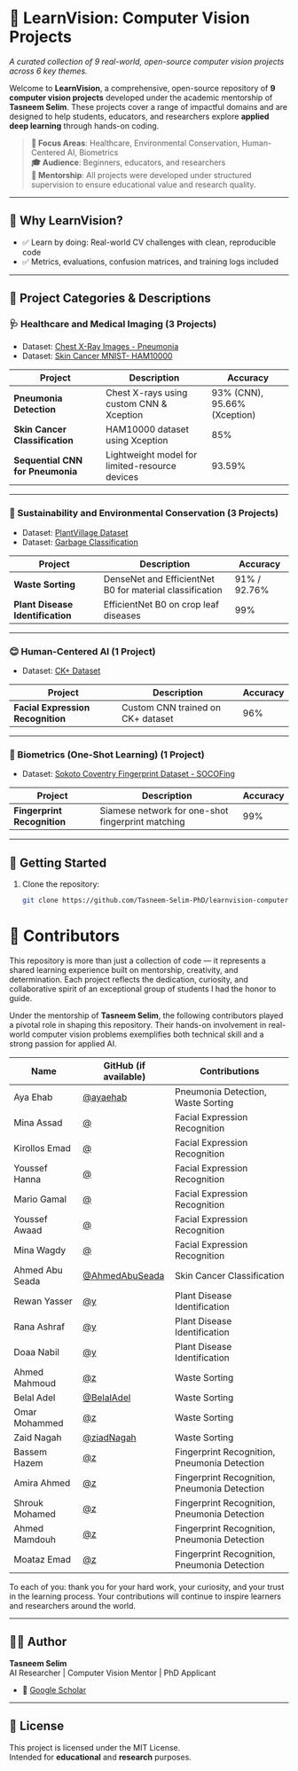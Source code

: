 # 📘 LearnVision: Computer Vision Projects
_A curated collection of 9 real-world, open-source computer vision projects across 6 key themes._

Welcome to **LearnVision**, a comprehensive, open-source repository of **9 computer vision projects** developed under the academic mentorship of **Tasneem Selim**. These projects cover a range of impactful domains and are designed to help students, educators, and researchers explore **applied deep learning** through hands-on coding.

> **🔬 Focus Areas**: Healthcare, Environmental Conservation, Human-Centered AI, Biometrics  
> **🎓 Audience**: Beginners, educators, and researchers  
> **🤝 Mentorship**: All projects were developed under structured supervision to ensure educational value and research quality.

---

## 🧠 Why LearnVision?

- ✅ Learn by doing: Real-world CV challenges with clean, reproducible code    
- ✅ Metrics, evaluations, confusion matrices, and training logs included

---

## 📂 Project Categories & Descriptions

### 🩺 Healthcare and Medical Imaging (3 Projects)
- Dataset: [Chest X-Ray Images - Pneumonia](https://www.kaggle.com/datasets/paultimothymooney/chest-xray-pneumonia)
- Dataset: [Skin Cancer MNIST- HAM10000](https://www.kaggle.com/datasets/kmader/skin-cancer-mnist-ham10000) 

| Project | Description | Accuracy |
|--------|-------------|----------|
| **Pneumonia Detection** | Chest X-rays using custom CNN & Xception | 93% (CNN), 95.66% (Xception) |
| **Skin Cancer Classification** | HAM10000 dataset using Xception | 85% |
| **Sequential CNN for Pneumonia** | Lightweight model for limited-resource devices | 93.59% |

---

### 🌱 Sustainability and Environmental Conservation (3 Projects)
- Dataset: [PlantVillage Dataset](https://www.kaggle.com/datasets/emmarex/plantdisease)
- Dataset: [Garbage Classification](https://www.kaggle.com/datasets/asdasdasasdas/garbage-classification)

| Project | Description | Accuracy |
|--------|-------------|----------|
| **Waste Sorting** | DenseNet and EfficientNet B0 for material classification | 91% / 92.76% |
| **Plant Disease Identification** | EfficientNet B0 on crop leaf diseases | 99% |

---

### 😊 Human-Centered AI (1 Project)
- Dataset: [CK+ Dataset](https://www.kaggle.com/datasets/davilsena/ckdataset)

| Project | Description | Accuracy |
|--------|-------------|----------|
| **Facial Expression Recognition** | Custom CNN trained on CK+ dataset | 96% |

---

### 🧬 Biometrics (One-Shot Learning) (1 Project)
- Dataset: [Sokoto Coventry Fingerprint Dataset - SOCOFing](https://www.kaggle.com/datasets/ruizgara/socofing)

| Project | Description | Accuracy |
|--------|-------------|----------|
| **Fingerprint Recognition** | Siamese network for one-shot fingerprint matching | 99% |

---

## 🚀 Getting Started

1. Clone the repository:
   ```bash
   git clone https://github.com/Tasneem-Selim-PhD/learnvision-computer-vision-projects.git
   
# 👥 Contributors

This repository is more than just a collection of code — it represents a shared learning experience built on mentorship, creativity, and determination. Each project reflects the dedication, curiosity, and collaborative spirit of an exceptional group of students I had the honor to guide.

Under the mentorship of **Tasneem Selim**, the following contributors played a pivotal role in shaping this repository. Their hands-on involvement in real-world computer vision problems exemplifies both technical skill and a strong passion for applied AI.



| Name            | GitHub (if available) | Contributions                                |
|-----------------|------------------------|----------------------------------------------|
| Aya Ehab        | [@ayaehab](https://github.com/AyaEhab27)          | Pneumonia Detection, Waste Sorting           |
| Mina Assad      | [@](#)        | Facial Expression Recognition                |
| Kirollos Emad   | [@](#)     | Facial Expression Recognition                |
| Youssef Hanna   | [@](#)     | Facial Expression Recognition                |
| Mario Gamal     | [@](#)       | Facial Expression Recognition                |
| Youssef Awaad   | [@](#)     | Facial Expression Recognition                |
| Mina Wagdy      | [@](#)        | Facial Expression Recognition                |
| Ahmed Abu Seada | [@AhmedAbuSeada](https://github.com/ahmedaboseada) | Skin Cancer Classification                   |
| Rewan Yasser    | [@y](#)                | Plant Disease Identification                 |
| Rana Ashraf     | [@y](#)                | Plant Disease Identification                 |
| Doaa Nabil      | [@y](#)                | Plant Disease Identification                 |
| Ahmed Mahmoud   | [@z](#)                | Waste Sorting                                |
| Belal Adel      | [@BelalAdel](https://github.com/CW4Sniper)                | Waste Sorting                                |
| Omar Mohammed   | [@z](#)                | Waste Sorting                                |
| Zaid Nagah   | [@ziadNagah](https://github.com/ziad-nagah)                | Waste Sorting                                |
| Bassem Hazem    | [@z](#)                | Fingerprint Recognition, Pneumonia Detection |
| Amira Ahmed     | [@z](#)                | Fingerprint Recognition, Pneumonia Detection |
| Shrouk Mohamed  | [@z](#)                | Fingerprint Recognition, Pneumonia Detection |
| Ahmed Mamdouh   | [@z](#)                | Fingerprint Recognition, Pneumonia Detection |
| Moataz Emad     | [@z](#)                | Fingerprint Recognition, Pneumonia Detection |

To each of you: thank you for your hard work, your curiosity, and your trust in the learning process. Your contributions will continue to inspire learners and researchers around the world.

---

## 👩‍💻 Author   
**Tasneem Selim**  
AI Researcher | Computer Vision Mentor | PhD Applicant    

- 🔬 [Google Scholar](https://scholar.google.com/citations?user=qrbLDz4AAAAJ&hl=en)  

---

## 📜 License

This project is licensed under the MIT License.  
Intended for **educational** and **research** purposes.
